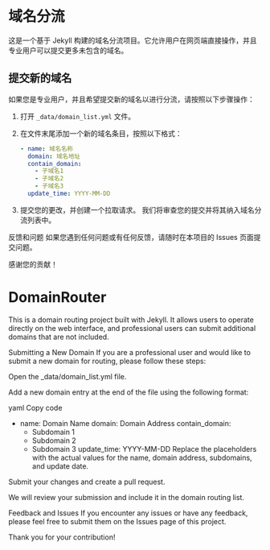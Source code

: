 # 域名分流

这是一个基于 Jekyll 构建的域名分流项目。它允许用户在网页端直接操作，并且专业用户可以提交更多未包含的域名。

## 提交新的域名

如果您是专业用户，并且希望提交新的域名以进行分流，请按照以下步骤操作：

1. 打开 `_data/domain_list.yml` 文件。
2. 在文件末尾添加一个新的域名条目，按照以下格式：

   ```yaml
   - name: 域名名称
     domain: 域名地址
     contain_domain:
       - 子域名1
       - 子域名2
       - 子域名3
     update_time: YYYY-MM-DD
     ```
3. 提交您的更改，并创建一个拉取请求。
我们将审查您的提交并将其纳入域名分流列表中。

反馈和问题
如果您遇到任何问题或有任何反馈，请随时在本项目的 Issues 页面提交问题。

感谢您的贡献！

# DomainRouter
This is a domain routing project built with Jekyll. It allows users to operate directly on the web interface, and professional users can submit additional domains that are not included.

Submitting a New Domain
If you are a professional user and would like to submit a new domain for routing, please follow these steps:

Open the _data/domain_list.yml file.

Add a new domain entry at the end of the file using the following format:

yaml
Copy code
- name: Domain Name
  domain: Domain Address
  contain_domain:
    - Subdomain 1
    - Subdomain 2
    - Subdomain 3
  update_time: YYYY-MM-DD
Replace the placeholders with the actual values for the name, domain address, subdomains, and update date.

Submit your changes and create a pull request.

We will review your submission and include it in the domain routing list.

Feedback and Issues
If you encounter any issues or have any feedback, please feel free to submit them on the Issues page of this project.

Thank you for your contribution!
